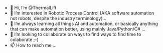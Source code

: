 - 👋 Hi, I’m @ThermalLift
- 👀 I’m interested in Robotic Process Control (AKA software automation not robots, despite the industry terminology)...
- 🌱 I’m always learning all things AI and automation, or basically anything that can make automation better, using mainly Java/Python/C# ...
- 💞️ I’m looking to collaborate on ways to find ways to find time to colaborate ;-)
- 📫 How to reach me ...

<!---
ThermalLift/ThermalLift is a ✨ special ✨ repository because its `README.md` (this file) appears on your GitHub profile.
You can click the Preview link to take a look at your changes.
--->
